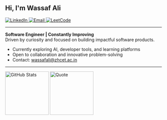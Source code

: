 <!-- Professional GitHub Profile README for Wassaf Ali -->

<h2 align="left">Hi, I'm Wassaf Ali</h2>

<p align="left">
<!--   <a href="https://github.com/Wassaf001">
    <img src="https://img.shields.io/badge/GitHub-000?logo=github&logoColor=white" alt="GitHub" />
  </a> -->
  <a href="https://www.linkedin.com/in/wassaf-ali">
    <img src="https://img.shields.io/badge/LinkedIn-0A66C2?logo=linkedin&logoColor=white" alt="LinkedIn" />
  </a>
  <a href="mailto:wassafali@zhcet.ac.in">
    <img src="https://img.shields.io/badge/Email-D14836?logo=gmail&logoColor=white" alt="Email" />
  </a>
  <a href="https://leetcode.com/u/stuck001/">
    <img src="https://img.shields.io/badge/LeetCode-000?logo=leetcode&logoColor=orange" alt="LeetCode" />
  </a>
</p>

---

**Software Engineer | Constantly Improving**  
Driven by curiosity and focused on building impactful software products.

- Currently exploring AI, developer tools, and learning platforms  
- Open to collaboration and innovative problem-solving  
- Contact: wassafali@zhcet.ac.in

---

<p align="left">
  <img src="https://github-readme-stats.vercel.app/api?username=Wassaf001&theme=transparent&hide_border=true&show_icons=true&count_private=true&hide_rank=true" alt="GitHub Stats" height="140" />
  <img src="https://quotes-github-readme.vercel.app/api?type=vertical&theme=tokyonight" alt="Quote" height="140" />
</p>
